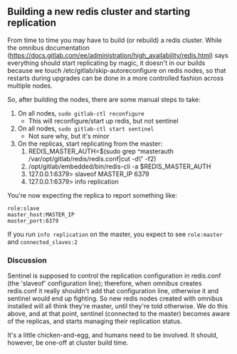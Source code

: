 ## Building a new redis cluster and starting replication

From time to time you may have to build (or rebuild) a redis cluster.  While the omnibus documentation (https://docs.gitlab.com/ee/administration/high_availability/redis.html) says everything should start replicating by magic, it doesn't in our builds because we touch /etc/gitlab/skip-autoreconfigure on redis nodes, so that restarts during upgrades can be done in a more controlled fashion across multiple nodes.

So, after building the nodes, there are some manual steps to take:

1. On all nodes, `sudo gitlab-ctl reconfigure`
   * This will reconfigure/start up redis, but not sentinel
1. On all nodes, `sudo gitlab-ctl start sentinel`
   * Not sure why, but it's minor
1. On the replicas, start replicating from the master:
   1. REDIS_MASTER_AUTH=$(sudo grep ^masterauth /var/opt/gitlab/redis/redis.conf|cut -d\\" -f2)
   1. /opt/gitlab/embedded/bin/redis-cli -a $REDIS_MASTER_AUTH
   1. 127.0.0.1:6379> slaveof MASTER_IP 6379
   1. 127.0.0.1:6379> info replication

You're now expecting the replica to report something like:
```
role:slave
master_host:MASTER_IP
master_port:6379
```

If you run `info replication` on the master, you expect to see `role:master` and `connected_slaves:2`

### Discussion
Sentinel is supposed to control the replication configuration in redis.conf (the 'slaveof' configuration line); therefore, when omnibus creates redis.conf it really shouldn't add that configuration line, otherwise it and sentinel would end up fighting.  So new redis nodes created with omnibus installed will all think they're master, until they're told otherwise.  We do this above, and at that point, sentinel (connected to the master) becomes aware of the replicas, and starts managing their replication status.

It's a little chicken-and-egg, and humans need to be involved.  It should, however, be one-off at cluster build time.
